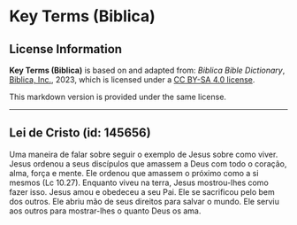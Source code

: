 # Key Terms (Biblica)

## License Information

**Key Terms (Biblica)** is based on and adapted from: _Biblica Bible Dictionary_, [Biblica, Inc.](https://www.biblica.com/), 2023, which is licensed under a [CC BY-SA 4.0 license](https://creativecommons.org/licenses/by-sa/4.0/legalcode.en).

This markdown version is provided under the same license.



--------------------------------

## Lei de Cristo (id: 145656)

Uma maneira de falar sobre seguir o exemplo de Jesus sobre como viver. Jesus ordenou a seus discípulos que amassem a Deus com todo o coração, alma, força e mente. Ele ordenou que amassem o próximo como a si mesmos (Lc 10\.27\). Enquanto viveu na terra, Jesus mostrou\-lhes como fazer isso. Jesus amou e obedeceu a seu Pai. Ele se sacrificou pelo bem dos outros. Ele abriu mão de seus direitos para salvar o mundo. Ele serviu aos outros para mostrar\-lhes o quanto Deus os ama.


